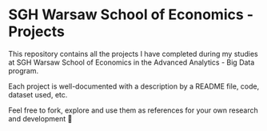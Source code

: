 # SGH Warsaw School of Economics - Projects
This repository contains all the projects I have completed during my studies at SGH Warsaw School of Economics in the Advanced Analytics - Big Data program.  

Each project is well-documented with a description by a README file, code, dataset used, etc.   

Feel free to fork, explore and use them as references for your own research and development 🤗
